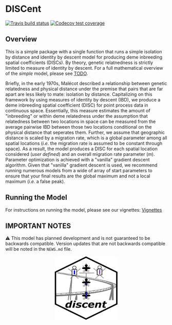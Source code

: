 # DISCent
<!-- badges: start -->
[![Travis build status](https://travis-ci.com/nickbrazeau/discent.svg?branch=main)](https://travis-ci.com/nickbrazeau/discent)
[![Codecov test coverage](https://codecov.io/gh/nickbrazeau/discent/branch/master/graph/badge.svg)](https://codecov.io/gh/nickbrazeau/discent?branch=master)
<!-- badges: end -->

<description>


## Overview
This is a simple package with a single function that runs a simple isolation by distance and identity by descent model for producing deme inbreeding spatial coefficients (DISCs). By theory, genetic relatnedness is strictly limited to measure of identity by descent. For a full mathematical overview of the _simple_ model, please see [TODO](). 
  
Briefly, in the early 1970s, Malécot described a relationship between genetic relatedness and physical distance under the premise that pairs that are far apart are less likely to mate: isolation by distance. Capitalizing on this framework by using measures of identity by descent (IBD), we produce a deme inbreeding spatial coefficient (DISC) for point process data in continuous space. Essentially, this measure estimates the amount of "inbreeding" or within deme relatedness under the assumption that relatedness between two locations in space can be measured from the average pairwise IBD between those two locations conditional on the physical distance that seperates them. Further, we assume that geographic distance is scaled by a migration rate, which is a global parameter among all spatial locations (_i.e._ the migration rate is assumed to be constant through space). As a result, the model produces a DISC for each spatial location considered (_user defined_) and an overall migration rate parameter (_m_). Parameter optimization is achieved with a "vanilla" gradient descent algorithm. Given that "vanilla" gradient descent is used, we recommend running numerous models from a wide of array of start parameters to ensure that your final results are the global maximum and not a local maximum (_i.e._ a false peak).  


## Running the Model 
For instructions on running the model, please see our vignettes: [Vignettes](https://nickbrazeau.github.io/discent/)

## IMPORTANT NOTES
:warning: This model has planned development and is not guaranteed to be backwards compatible. Version updates that are not backwards compatible will be noted in the `NEWS.md` file.


<p align="center">
<img src="https://raw.githubusercontent.com/nickbrazeau/discent/master/R_ignore/images/discent_hex.png" width="200" height="200">
</p>
